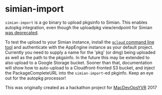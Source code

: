 # simian-import

`simian-import` is a go binary to upload pkgsinfo to Simian. This enables autopkg integration, even though the uploadpkg view/endpoint for Simian [was deprecated](https://github.com/google/simian/commit/3615fcdf295d46af0205dd9afe9a02a5e711523a). 

To test the upload to your Simian instance, install the [`gcloud` command line tool](https://cloud.google.com/sdk/) and authenticate with the AppEngine instance as your default project. Currently you need to supply a name for the 'pkg' (or dmg) being uploaded as well as the path to the pkgsinfo. 
In the future this may be extended to also upload to a Google Storage bucket. Sooner than that, documentation will show how to auto-upload to a Cloudfront-fronted S3 bucket, and inject the PackageCompleteURL into the `simian-import`-ed pkginfo. Keep an eye out for the autopkg processor!

This was originally created as a hackathon project for [MacDevOpsYVR](https://www.macdevops.ca/) 2017
